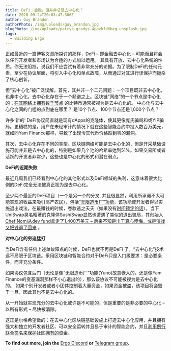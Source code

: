 ```yaml
---
title: DeFi：金融，但并非总是去中心化？
date: 2020-09-24T20:03:47.306Z
author: Guy Brandon
authorPhoto: /img/uploads/guy_brandon.jpg
blogPhoto: /img/uploads/patryk-gradys-4ppzkfd6beg-unsplash.jpg
tags:
  - Building Ergo
---
```

正如最近的一篇博客文章所探讨的那样，DeFi – 即金融去中心化 – 可能而且将会以任何开发者和市场认为合适的方式加以运用。 其具有开放、去中心化系统的性质。你无法阻挡，说我们不应尝试有着非常充分的论据。为了限制DeFi的任何元素，至少在协议层面，将引入中心化和单点故障，从而通过对其进行误保护而扼杀了核心创新。

<!--StartFragment-->

但“去中心化”被广泛误解。首先，其并非一个二元问题：一个项目既非去中心化，也非中心化。去中心化存在于一个频谱之上。区块链“网络”的一个节点是中心化的；[在其网络上拥有数千节点](https://bitnodes.io/) 的比特币通常被视为是去中心化的。 中心化与去中心化之间的门槛的点到底在哪里？ 是10个节点、100个节点还是1,000个节点？

许多‘新的’ DeFi协议简直就是现有dApps的克隆体，使其更像庞氏骗局和或YIP骗局。更糟糕的是，用户在未经审计的情况下就在这些智能合约中投入数百万美元，就如同Yam Finance那样，导致了出现令其代币价格跌到零的漏洞。

其次，去中心化存在不同的类型。区块链网络可能是去中心化的，但是开采基础设施可能并非是去中心化的，特别是如果几个池的哈希率达到51%。如果交易所或者活跃的开发者非常少，这些也是中心化的形式和潜在弱点。

**DeFi的近期失败**

最近几周我们已经看到中心化的其他形式以及DeFi领域的失利，这意味着很大比例的DeFi完全无法被真正视为是去中心化。

至少两个最近的DeFi项目（一个是另一个的分叉, 并且很显然，利用所承诺不太可能实现的收益来吸引高产农民），包括[“无限造币厂”功能](https://thedailychain.com/something-fishy-kimchi-defi-touts-unbelievable-returns-just-hours-after-launch/)，该功能使开发者得以实施退出戏法，在最赚钱的时候，卷款逃之夭夭（如果没有[时间锁定的话](https://twitter.com/SeanDoctor/status/1301041140867559425)）。当下UniSwap臭名昭著的克隆体SushiSwap显然也遭遇了类似的退出骗局，其创始人[Chef Nomi从dev fund拿走了1,400万美元 – 后来不知是出于真心懊悔，或是演戏又把钱退了回来](https://decrypt.co/41547/sushiswap-chef-nomi-gives-back-14-million-ethereum) 。

<!--StartFragment-->

**对中心化的穷追猛打**

<!--EndFragment-->

当DeFi含有任何上述单故障点的时候，DeFi也就不再是DeFi 了。“去中心化”技术远不局限于区块链。采用区块链和智能合约对于DeFi只是入门级要求：是必要条件，而非充分条件。

如果协议包含后门（无论是像“无限造币厂”功能(Yuno)故意嵌入的，还是像Yam Finance的变基漏洞那样不小心退出的），那么该协议不可能被视为是去中心化的。 如果个别开发者或者小团体控制着大量资金，如果资金被盗，该项目将会毁于一旦，因此其也不是去中心化的。

从一开始就实现充分的去中心化或许是不可能的，但是重要的是非必要的中心化 –以所有形式 – 尽快被消除。

这正是尔格希望做的：在去中心化区块链基础设施上打造去中心化应用，并且拥有强大和独立的开发者社区、可以安全运转并且易于审计的智能合约，并且[利用例行联合签名来保护社区拥有的资金](https://ergoplatform.org/en/blog/2020-09-04-announcing-the-zk-treasury-on-ergo/)。

**To find out more, join the** [Ergo Discord](https://discord.gg/kj7s7nb) **or** [Telegram group](https://t.me/ergoplatform)**.**

<!--EndFragment-->